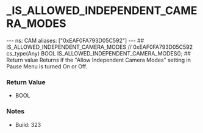 # _IS_ALLOWED_INDEPENDENT_CAMERA_MODES

--- ns: CAM aliases: ["0xEAF0FA793D05C592"] --- ## IS_ALLOWED_INDEPENDENT_CAMERA_MODES  // 0xEAF0FA793D05C592 cs_type(Any) BOOL IS_ALLOWED_INDEPENDENT_CAMERA_MODES();   ## Return value Returns if the "Allow Independent Camera Modes" setting in Pause Menu is turned On or Off.

### Return Value
* BOOL

### Notes
* Build: 323

